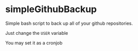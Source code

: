 # simpleGithubBackup
Simple bash script to back up all of your github repositories.

Just change the `USER` variable

You may set it as a cronjob
